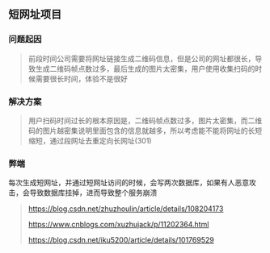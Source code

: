 ## 短网址项目

### 问题起因

> 前段时间公司需要将网址链接生成二维码信息，但是公司的网址都很长，导致生成二维码帧点数过多，最后生成的图片太密集，用户使用收集扫码的时候需要很长时间，体验不是很好



### 解决方案

> 用户扫码时间过长的根本原因是，二维码帧点数过多，图片太密集，而二维码的图片越密集说明里面包含的信息就越多，所以考虑能不能将网址的长短缩短，通过段网址去重定向长网址(301)





### 弊端

每次生成短网址，并通过短网址访问的时候，会写两次数据库，如果有人恶意攻击，会导致数据库挂掉，进而导致整个服务崩溃





> https://blog.csdn.net/zhuzhoulin/article/details/108204173
>
> https://www.cnblogs.com/xuzhujack/p/11202364.html
>
> https://blog.csdn.net/iku5200/article/details/101769529 